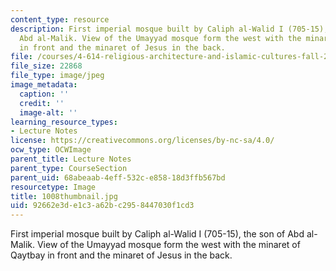 ```yaml
---
content_type: resource
description: First imperial mosque built by Caliph al-Walid I (705-15), the son of
  Abd al-Malik. View of the Umayyad mosque form the west with the minaret of Qaytbay
  in front and the minaret of Jesus in the back.
file: /courses/4-614-religious-architecture-and-islamic-cultures-fall-2002/92662e3de1c3a62bc2958447030f1cd3_1008thumbnail.jpg
file_size: 22868
file_type: image/jpeg
image_metadata:
  caption: ''
  credit: ''
  image-alt: ''
learning_resource_types:
- Lecture Notes
license: https://creativecommons.org/licenses/by-nc-sa/4.0/
ocw_type: OCWImage
parent_title: Lecture Notes
parent_type: CourseSection
parent_uid: 68abeaab-4eff-532c-e858-18d3ffb567bd
resourcetype: Image
title: 1008thumbnail.jpg
uid: 92662e3d-e1c3-a62b-c295-8447030f1cd3
---
```

First imperial mosque built by Caliph al-Walid I (705-15), the son of Abd al-Malik. View of the Umayyad mosque form the west with the minaret of Qaytbay in front and the minaret of Jesus in the back.